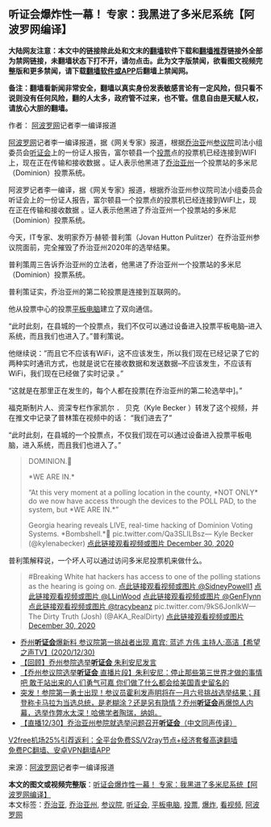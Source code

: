  <h2>听证会爆炸性一幕！ 专家：我黑进了多米尼系统【阿波罗网编译】</h2> <p class="notice"><b>大陆网友注意：本文中的链接除此处和文末的<a href="https://github.com/bannedbook/fanqiang" >翻墙</a>软件下载和<a href="https://github.com/killgcd/justmysocks/blob/master/README.md">翻墙推荐</a>链接外全部为禁网链接，未翻墙状态下打不开，请勿点击。此为文字版禁闻，欲看图文视频完整版和更多禁闻，请下载<a href="https://github.com/bannedbook/fanqiang">翻墙软件或APP</a>后翻墙上禁闻网。</p><p>备注：翻墙看新闻非常安全，翻墙以真实身份发表敏感言论有一定风险，但只看不说则没有任何风险，翻的人太多，政府管不过来，也不管。信息自由是天赋人权，请放心大胆的翻墙。</b></p>  <div class="entry"> <p>作者： <span class='wp_keywordlink_affiliate'><a href="https://www.aboluowang.com/" title="阿波罗网" target="_blank">阿波罗网</a></span>记者李一编译报道</p> <p id="summary"><a href="https://www.bannedbook.org/bnews/tag/%e9%98%bf%e6%b3%a2%e7%bd%97%e7%bd%91/" class="st_tag internal_tag" rel="tag" title="标签 阿波罗网 下的日志">阿波罗网</a>记者李一编译报道，据《网关专家》报道，根据<a href="https://www.bannedbook.org/bnews/tag/%E4%B9%94%E6%B2%BB%E4%BA%9A/" class="st_tag internal_tag" rel="tag" title="标签 乔治亚 下的日志">乔治亚</a>州<a href="https://www.bannedbook.org/bnews/tag/%e5%8f%82%e8%ae%ae%e9%99%a2/" class="st_tag internal_tag" rel="tag" title="标签 参议院 下的日志">参议院</a>司法小组委员会<a href="https://www.bannedbook.org/bnews/tag/%e5%90%ac%e8%af%81%e4%bc%9a/" class="st_tag internal_tag" rel="tag" title="标签 听证会 下的日志">听证会</a>上的一份证人报告，富尔顿县一个<a href="https://www.bannedbook.org/bnews/tag/%E6%8A%95%E7%A5%A8/" class="st_tag internal_tag" rel="tag" title="标签 投票 下的日志">投票</a>点的投票机已经连接到WIFI上，现在正在传输和接收数据 。证人表示他黑进了<a href="https://www.bannedbook.org/bnews/tag/%e4%b9%94%e6%b2%bb%e4%ba%9a%e5%b7%9e/" class="st_tag internal_tag" rel="tag" title="标签 乔治亚州 下的日志">乔治亚州</a>一个投票站的多米尼（Dominion）投票系统。</p> <p>阿波罗记者李一编译，据《网关专家》报道，根据乔治亚州参议院司法小组委员会听证会上的一份证人报告，富尔顿县一个投票点的投票机已经连接到WIFI上，现在正在传输和接收数据 。证人表示他黑进了乔治亚州一个投票站的多米尼（Dominion）投票系统。</p> <p>今天，IT专家、发明家乔万·赫顿·普利策（Jovan Hutton Pulitzer）在乔治亚州参议院面前，完全摧毁了乔治亚州2020年的选举结果。</p> <p>普利策周三告诉乔治亚州的立法者，他黑进了乔治亚州一个投票站的多米尼（Dominion）投票系统。</p> <p>普利策证实，乔治亚州的第二轮投票是连接到互联网的。</p>  <p>他从投票中心的投票<a href="https://www.bannedbook.org/bnews/tag/%E5%B9%B3%E6%9D%BF%E7%94%B5%E8%84%91/" class="st_tag internal_tag" rel="tag" title="标签 平板电脑 下的日志">平板电脑</a>建立了双向通信。</p> <p>&#8220;此时此刻，在县城的一个投票点，我们不仅可以通过设备进入投票平板电脑&#8211;进入系统，而且我们也进入了。&#8221;普利策说。</p> <p>他继续说：&#8221;而且它不应该有WiFi，这不应该发生，所以我们现在已经记录了它的两种实时通讯方式，也就是说它在接收数据和发送数据&#8211;不应该发生，不应该有WiFi，我们现在已经做了实时记录&nbsp;。”</p> <p>&#8220;这就是在那里正在发生的，每个人都在投票[在乔治亚州的第二轮选举中]。&#8221;</p> <p>福克斯制片人、资深专栏作家凯尔 ． 贝克（Kyle Becker ）转发了这个视频，并在推文中记录了普林策在视频中的话：&nbsp;&#8220;我们进去了&#8221;&nbsp;&nbsp;</p> <p>&#8220;此时此刻，在县城的一个投票点，不仅我们现在可以通过设备进入投票平板电脑，进入系统，而且我们也进入了。&#8221;</p>  <blockquote><p>DOMINION.🚨</p> <p>*WE ARE IN.*</p> <p>&#8220;At this very moment at a polling location in the county, *NOT ONLY* do we now have access through the devices to the POLL PAD, to the system, but *WE ARE IN.*&#8221;</p> <p>Georgia hearing reveals LIVE, real-time hacking of Dominion Voting Systems. *Bombshell.*🔻 pic.twitter.com/Qa3SLILBsz— Kyle Becker (@kylenabecker) <a href="https://twitter.com/kylenabecker/status/1344355068137582592?ref_src=twsrc%5Etfw">点此链接观看视频或图片 December 30, 2020</a></p></blockquote> <p>普利策解释说，一个坏人可以通过访问多米尼投票机来做什么。</p> <blockquote><p>#Breaking White hat hackers has access to one of the polling stations as the hearing is going on. <a href="https://twitter.com/SidneyPowell1?ref_src=twsrc%5Etfw">点此链接观看视频或图片 @SidneyPowell1</a> <a href="https://twitter.com/LLinWood?ref_src=twsrc%5Etfw">点此链接观看视频或图片 @LLinWood</a> <a href="https://twitter.com/GenFlynn?ref_src=twsrc%5Etfw">点此链接观看视频或图片 @GenFlynn</a> <a href="https://twitter.com/tracybeanz?ref_src=twsrc%5Etfw">点此链接观看视频或图片 @tracybeanz</a> pic.twitter.com/9kS6JonIkW— The Dirty Truth (Josh) (@AKA_RealDirty) <a href="https://twitter.com/AKA_RealDirty/status/1344350538775851009?ref_src=twsrc%5Etfw">点此链接观看视频或图片 December 30, 2020</a></p> </blockquote> <ul class='op-related-articles' title='相关阅读'> <li><a href='https://www.bannedbook.org/bnews/cbnews/20201231/1458264.html' target='_blank'>乔州<b>听证会</b>爆新料   参议院第一挑战者出现  嘉宾: 蓝述  方伟  主持人:高洁【希望之声TV】(2020/12/30)</a></li> <li><a href='https://www.bannedbook.org/bnews/bannedvideo/20201231/1458242.html' target='_blank'>【回顾】乔州参院选举<b>听证会</b> 朱利安尼发言</a></li> <li><a href='https://www.bannedbook.org/bnews/bannedvideo/20201231/1458139.html' target='_blank'>【乔州参议院选举<b>听证会</b> 直播片段】朱利安尼：停止那些第三世界才做的事情吧 敢于站出来的人们勇气可嘉 你们做了什么都会给美国青史留名的</a></li> <li><a href='https://www.bannedbook.org/bnews/bannedvideo/20201231/1458090.html' target='_blank'>突发！参院第一勇士出现！参议员霍利发声明将在一月六号挑战选举结果；拜登称卡马拉为当选总统，是老糊涂？还是另有隐情？乔州<b>听证会</b>再爆惊人内幕，选举作弊水太深！哈佛学者陶瑞，纳姐。</a></li> <li><a href='https://www.bannedbook.org/bnews/bannedvideo/20201230/1458011.html' target='_blank'>【直播12/30】乔治亚州参院就选举问题召开<b>听证会</b>（中文同声传译）</a></li> </ul> <p class="texttj"> <a href="https://github.com/bannedbook/fanqiang/wiki/V2ray%E6%9C%BA%E5%9C%BA" target="_blank">V2free机场25%引荐返利：全平台免费SS/V2ray节点+经济套餐高速翻墙</a><br/> <a href="https://github.com/bannedbook/fanqiang/wiki/%E7%A6%81%E9%97%BB%E7%BD%91%E5%AE%89%E5%8D%93%E7%BF%BB%E5%A2%99%E6%96%B0%E9%97%BBAPP" target="_blank">免费PC翻墙、安卓VPN翻墙APP</a></p><p> 来源：<a href="https://www.aboluowang.com/2020/1231/1540286.html" target="_blank">阿波罗网</a>记者李一编译报道 </p><a name='sharetosocial'></a>       <div><b>本文的图文或视频完整版</b>：<a href='https://www.bannedbook.org/bnews/topimagenews/20201231/1458429.html'>听证会爆炸性一幕！ 专家：我黑进了多米尼系统【阿波罗网编译】</a></div>  </div><!--END ENTRY--> <div class="postfooter"> <div>本文标签：<a href="https://www.bannedbook.org/bnews/tag/%E4%B9%94%E6%B2%BB%E4%BA%9A/" rel="tag">乔治亚</a>, <a href="https://www.bannedbook.org/bnews/tag/%e4%b9%94%e6%b2%bb%e4%ba%9a%e5%b7%9e/" rel="tag">乔治亚州</a>, <a href="https://www.bannedbook.org/bnews/tag/%e5%8f%82%e8%ae%ae%e9%99%a2/" rel="tag">参议院</a>, <a href="https://www.bannedbook.org/bnews/tag/%e5%90%ac%e8%af%81%e4%bc%9a/" rel="tag">听证会</a>, <a href="https://www.bannedbook.org/bnews/tag/%E5%B9%B3%E6%9D%BF%E7%94%B5%E8%84%91/" rel="tag">平板电脑</a>, <a href="https://www.bannedbook.org/bnews/tag/%E6%8A%95%E7%A5%A8/" rel="tag">投票</a>, <a href="https://www.bannedbook.org/bnews/tag/%e7%88%86%e7%82%b8/" rel="tag">爆炸</a>, <a href="https://www.bannedbook.org/bnews/tag/%E7%9C%8B%E8%A7%86%E9%A2%91/" rel="tag">看视频</a>, <a href="https://www.bannedbook.org/bnews/tag/%e9%98%bf%e6%b3%a2%e7%bd%97%e7%bd%91/" rel="tag">阿波罗网</a></div>  </div><!--END POSTFOOTER--> 